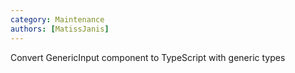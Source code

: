 ```yaml
---
category: Maintenance
authors: [MatissJanis]
---
```


Convert GenericInput component to TypeScript with generic types

